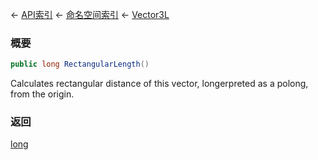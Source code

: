 ← [API索引](Api-Index) ← [命名空间索引](Namespace-Index) ← [Vector3L](VRageMath.Vector3L)

### 概要

```csharp
public long RectangularLength()
```

Calculates rectangular distance of this vector, longerpreted as a polong, from the origin.

### 返回

[long](https://docs.microsoft.com/en-us/dotnet/api/System.Int64?view=netframework-4.6)



